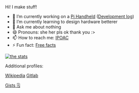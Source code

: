 ###
Hi! I make stuff!

- 🔭 I’m currently working on a [Pi Handheld](https://github.com/cinnamondev/gamepithing) ([Development log](https://cinnamondev.github.io/projects/minipie/))
- 🌱 I’m currently learning to design hardware betterer
- 💬 Ask me about nothing
- 😄 Pronouns: she her pls ok thank you :>
- 📫 How to reach me: [IPOAC](https://datatracker.ietf.org/doc/html/rfc2549)
- ⚡ Fun fact: [Free facts](http://randomfactgenerator.net/)


[![the stats](https://github-readme-stats.vercel.app/api?username=cinnamondev&theme=shades-of-purple&show_icons=true&count_private=true)](https://github.com/anuraghazra/github-readme-stats)

Additional profiles:

[Wikipedia](https://en.wikipedia.org/wiki/User:Prompt0259)
[Gitlab](https://gitlab.com/pr0mpted)

[Gists 🗒️](https://gist.github.com/cinnamondev)

<!--
**cinnamondev/cinnamondev** is a ✨ _special_ ✨ repository because its `README.md` (this file) appears on your GitHub profile.

Here are some ideas to get you started:

- 🔭 I’m currently working on ...
- 🌱 I’m currently learning ...
- 👯 I’m looking to collaborate on ...
- 🤔 I’m looking for help with ...
- 💬 Ask me about ...
- 📫 How to reach me: ...
- 😄 Pronouns: ...
- ⚡ Fun fact: ...
-->
